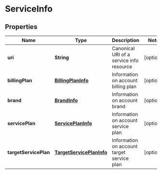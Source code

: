 
# ServiceInfo

## Properties
Name | Type | Description | Notes
------------ | ------------- | ------------- | -------------
**uri** | **String** | Canonical URI of a service info resource |  [optional]
**billingPlan** | [**BillingPlanInfo**](BillingPlanInfo.md) | Information on account billing plan |  [optional]
**brand** | [**BrandInfo**](BrandInfo.md) | Information on account brand |  [optional]
**servicePlan** | [**ServicePlanInfo**](ServicePlanInfo.md) | Information on account service plan |  [optional]
**targetServicePlan** | [**TargetServicePlanInfo**](TargetServicePlanInfo.md) | Information on account target service plan |  [optional]



